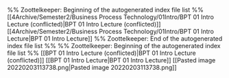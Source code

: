 %% Zoottelkeeper: Beginning of the autogenerated index file list  %%
 [[4Archive/Semester2/Business Process Technology/01Intro/BPT 01 Intro Lecture (conflicted)|BPT 01 Intro Lecture (conflicted)]]
 [[4Archive/Semester2/Business Process Technology/01Intro/BPT 01 Intro Lecture|BPT 01 Intro Lecture]]
%% Zoottelkeeper: End of the autogenerated index file list  %%
%% Zoottelkeeper: Beginning of the autogenerated index file list  %%
 [[BPT 01 Intro Lecture (conflicted)|BPT 01 Intro Lecture (conflicted)]]
 [[BPT 01 Intro Lecture|BPT 01 Intro Lecture]]
 [[Pasted image 20220203113738.png|Pasted image 20220203113738.png]]

